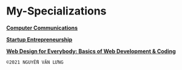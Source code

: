 # My-Specializations 

[**Computer Communications**](https://www.coursera.org/account/accomplishments/specialization/certificate/MPWVV38QZ3BP)

[**Startup Entrepreneurship**](https://www.coursera.org/account/accomplishments/specialization/certificate/BDAL88GE8LFL)

[**Web Design for Everybody: Basics of Web Development & Coding**](https://www.coursera.org/account/accomplishments/specialization/certificate/3YRSRY99XQBK)


`©2021 NGUYỄN VĂN LƯNG`

